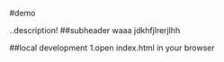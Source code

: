 #demo

..description!
##subheader
waaa
jdkhfjlrerjlhh

##local development
1.open index.html in your browser